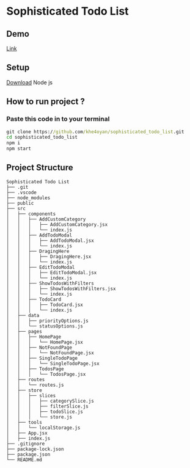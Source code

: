 # Sophisticated Todo List

## Demo
[Link](https://khe4oyan.github.io/sophisticated_todo_list/)


## Setup
[Download](https://nodejs.org/) Node js 

## How to run project ?
### Paste this code in to your terminal 

```cmd
git clone https://github.com/khe4oyan/sophisticated_todo_list.git
cd sophisticated_todo_list
npm i
npm start
```

## Project Structure
```
Sophisticated Todo List
├── .git
├── .vscode
├── node_modules
├── public
├── src
│   ├── components
│   │   ├── AddCustomCategory
│   │   │   ├── AddCustomCategory.jsx
│   │   │   └── index.js
│   │   ├── AddTodoModal
│   │   │   ├── AddTodoModal.jsx
│   │   │   └── index.js
│   │   ├── DragingHere
│   │   │   ├── DragingHere.jsx
│   │   │   └── index.js
│   │   ├── EditTodoModal
│   │   │   ├── EditTodoModal.jsx
│   │   │   └── index.js
│   │   ├── ShowTodosWithFilters
│   │   │   ├── ShowTodosWithFilters.jsx
│   │   │   └── index.js
│   │   ├── TodoCard
│   │   │   ├── TodoCard.jsx
│   │   │   └── index.js
│   ├── data
│   │   ├── priorityOptions.js
│   │   └── statusOptions.js
│   ├── pages
│   │   ├── HomePage
│   │   │   └── HomePage.jsx
│   │   ├── NotFoundPage
│   │   │   └── NotFoundPage.jsx
│   │   ├── SingleTodoPage
│   │   │   └── SingleTodoPage.jsx
│   │   ├── TodosPage
│   │   │   └── TodosPage.jsx
│   ├── routes
│   │   └── routes.js
│   ├── store
│   │   ├── slices
│   │   │   ├── categorySlice.js
│   │   │   ├── filterSlice.js
│   │   │   ├── todoSlice.js
│   │   │   └── store.js
│   ├── tools
│   │   └── localStorage.js
│   ├── App.jsx
│   ├── index.js
├── .gitignore
├── package-lock.json
├── package.json
└── README.md

```
